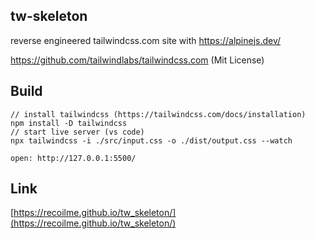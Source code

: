 ## tw-skeleton

reverse engineered tailwindcss.com site with https://alpinejs.dev/

https://github.com/tailwindlabs/tailwindcss.com (Mit License)

## Build
```
// install tailwindcss (https://tailwindcss.com/docs/installation)
npm install -D tailwindcss
// start live server (vs code)
npx tailwindcss -i ./src/input.css -o ./dist/output.css --watch

open: http://127.0.0.1:5500/
```

## Link

[https://recoilme.github.io/tw_skeleton/](https://recoilme.github.io/tw_skeleton/)